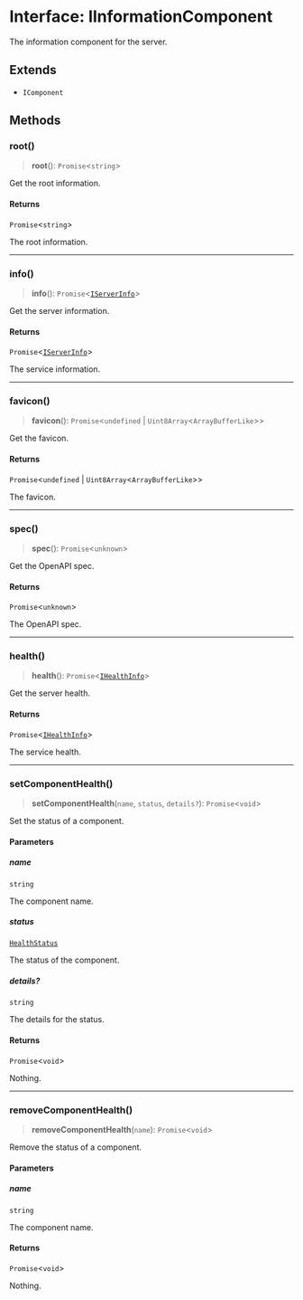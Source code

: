 # Interface: IInformationComponent

The information component for the server.

## Extends

- `IComponent`

## Methods

### root()

> **root**(): `Promise`\<`string`\>

Get the root information.

#### Returns

`Promise`\<`string`\>

The root information.

***

### info()

> **info**(): `Promise`\<[`IServerInfo`](IServerInfo.md)\>

Get the server information.

#### Returns

`Promise`\<[`IServerInfo`](IServerInfo.md)\>

The service information.

***

### favicon()

> **favicon**(): `Promise`\<`undefined` \| `Uint8Array`\<`ArrayBufferLike`\>\>

Get the favicon.

#### Returns

`Promise`\<`undefined` \| `Uint8Array`\<`ArrayBufferLike`\>\>

The favicon.

***

### spec()

> **spec**(): `Promise`\<`unknown`\>

Get the OpenAPI spec.

#### Returns

`Promise`\<`unknown`\>

The OpenAPI spec.

***

### health()

> **health**(): `Promise`\<[`IHealthInfo`](IHealthInfo.md)\>

Get the server health.

#### Returns

`Promise`\<[`IHealthInfo`](IHealthInfo.md)\>

The service health.

***

### setComponentHealth()

> **setComponentHealth**(`name`, `status`, `details?`): `Promise`\<`void`\>

Set the status of a component.

#### Parameters

##### name

`string`

The component name.

##### status

[`HealthStatus`](../type-aliases/HealthStatus.md)

The status of the component.

##### details?

`string`

The details for the status.

#### Returns

`Promise`\<`void`\>

Nothing.

***

### removeComponentHealth()

> **removeComponentHealth**(`name`): `Promise`\<`void`\>

Remove the status of a component.

#### Parameters

##### name

`string`

The component name.

#### Returns

`Promise`\<`void`\>

Nothing.
